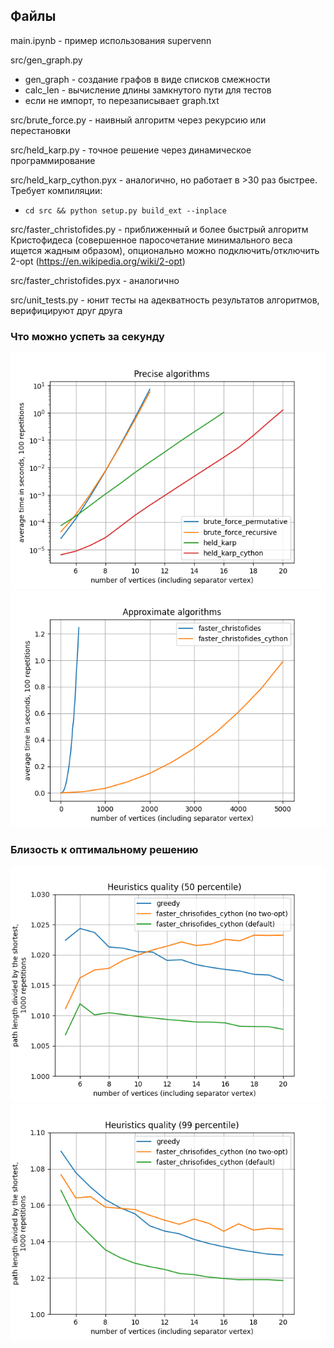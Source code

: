 ## Файлы

main.ipynb - пример использования supervenn

src/gen_graph.py
- gen_graph - создание графов в виде списков смежности
- calc_len - вычисление длины замкнутого пути для тестов
- если не импорт, то перезаписывает graph.txt

src/brute_force.py - наивный алгоритм через рекурсию или перестановки

src/held_karp.py - точное решение через динамическое программирование

src/held_karp_cython.pyx - аналогично, но работает в >30 раз быстрее. Требует компиляции:
  - `cd src && python setup.py build_ext --inplace`

src/faster_christofides.py - приближенный и более быстрый алгоритм Кристофидеса
 (совершенное паросочетание минимального веса ищется жадным образом),
 опционально можно подключить/отключить 2-opt
 (https://en.wikipedia.org/wiki/2-opt)

src/faster_christofides.pyx - аналогично

src/unit_tests.py - юнит тесты на адекватность результатов алгоритмов, верифицируют друг друга


### Что можно успеть за секунду

![alt text](https://github.com/das67333/supervenn_tsp/blob/main/plots/x100_performance_precise.png)
![alt text](https://github.com/das67333/supervenn_tsp/blob/main/plots/x100_performance_approximate.png)


### Близость к оптимальному решению

![alt text](https://github.com/das67333/supervenn_tsp/blob/main/plots/x1000_heuristics_quality_20_50.png)
![alt text](https://github.com/das67333/supervenn_tsp/blob/main/plots/x1000_heuristics_quality_20_99.png)
